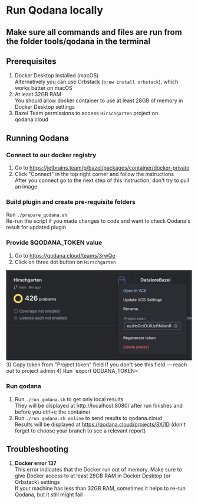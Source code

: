 # Run Qodana locally

## Make sure all commands and files are run from the folder tools/qodana in the terminal

## Prerequisites

1) Docker Desktop installed (macOS)  
Alternatively you can use Orbstack (`brew install orbstack`), which works better on macOS
2) At least 32GB RAM  
You should allow docker container to use at least 28GB of memory in Docker Desktop settings
3) Bazel Team permissions to access `Hirschgarten` project on qodana.cloud

## Running Qodana

### Connect to our docker registry
1) Go to https://jetbrains.team/p/bazel/packages/container/docker-private
2) Click "Connect" in the top right corner and follow the instructions  
After you connect go to the next step of this instruction, don't try to pull an image

### Build plugin and create pre-requisite folders

Run `./prepare_qodana.sh`  
Re-run the script if you made changes to code and want to check Qodana's result for updated plugin

### Provide $QODANA_TOKEN value

1) Go to https://qodana.cloud/teams/3rwQe
2) Click on three dot button on `Hirschgarten`  
<img src="../../docs/files/QODANA_TOKEN.png" width="600">  
3) Copy token from "Project token" field  
If you don't see this field — reach out to project admin
4) Run `export QODANA_TOKEN=<token value>`

### Run qodana

1) Run `./run_qodana.sh` to get only local results  
They will be displayed at http://localhost:8080/ after run finishes and before you ctrl+c the container
2) Run `./run_qodana.sh online` to send results to qodana.cloud  
Results will be displayed at https://qodana.cloud/projects/3Xj1D (don't forget to choose your branch to see a relevant report)

## Troubleshooting

1) **Docker error 137**  
This error indicates that the Docker run out of memory. Make sure to give Docker access to at least 28GB RAM in Docker Desktop (or Orbstack) settings  
If your machine has less than 32GB RAM, sometimes it helps to re-run Qodana, but it still might fail
